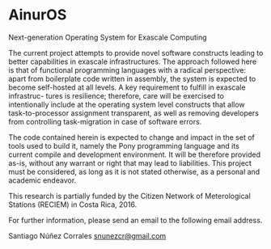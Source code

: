 AinurOS
=======

Next-generation Operating System for Exascale Computing


The current project attempts to provide novel software constructs leading to
better capabilities in exascale infrastructures. The approach followed here
is that of functional programming languages with a radical perspective: apart
from boilerplate code written in assembly, the system is expected to become
self-hosted at all levels. A key requirement to fulfill in exascale infrastruc-
tures is resilience; therefore, care will be exercised to intentionally include
at the operating system level constructs that allow task-to-processor assignment
transparent, as well as removing developers from controlling task-migration in
case of software errors.

The code contained herein is expected to change and impact in the set of tools
used to build it, namely the Pony programming language and its current compile
and development environment. It will be therefore provided as-is, without any
warrant or right that may lead to liabilities. This project must be considered,
as long as it is not stated otherwise, as a personal and academic endeavor.

This research is partially funded by the Citizen Network of Meterological
Stations (RECIEM) in Costa Rica, 2016.

For further information, please send an email to the following email address.

Santiago Núñez Corrales
snunezcr@gmail.com

